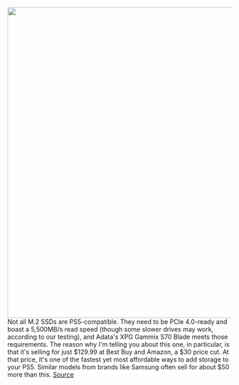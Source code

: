 <img src='https://cdn.vox-cdn.com/thumbor/0rewpvlnG_U3fzF2vO3M8HqzmcM=/0x0:2000x1325/1200x800/filters:focal(840x503:1160x823)/cdn.vox-cdn.com/uploads/chorus_image/image/70429525/ps5ssd1_1.0.jpg' width='700px' /><br/>
Not all M.2 SSDs are PS5-compatible. They need to be PCIe 4.0-ready and boast a 5,500MB/s read speed (though some slower drives may work, according to our testing), and Adata's XPG Gammix S70 Blade meets those requirements. The reason why I'm telling you about this one, in particular, is that it's selling for just $129.99 at Best Buy and Amazon, a $30 price cut. At that price, it's one of the fastest yet most affordable ways to add storage to your PS5. Similar models from brands like Samsung often sell for about $50 more than this.
<a href='https://www.theverge.com/good-deals/2022/1/25/22892964/ps5-m2-ssd-nintendo-switch-hp-omen-gaming-laptop-deal-sale-amazon-best-buy'> Source <a/>